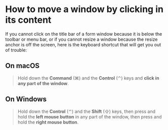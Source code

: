 # How to move a window by clicking in its content

If you cannot click on the title bar of a form window because it is below the toolbar or menu bar, or if you cannot resize a window because the resize anchor is off the screen, here is the keyboard shortcut that will get you out of trouble:

## On macOS

> Hold down the **Command** (⌘) and the **Control** (⌃) keys and **click in any part of the window**.

## On Windows

> Hold down the **Control** (⌃) and the **Shift** (⇧) keys, then press and hold the **left mouse button** in any part of the window, then press and hold the **right mouse button**.
